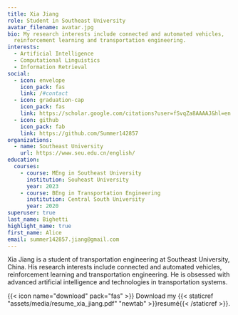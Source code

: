 ```yaml
---
title: Xia Jiang
role: Student in Southeast University
avatar_filename: avatar.jpg
bio: My research interests include connected and automated vehicles,
  reinforcement learning and transportation engineering.
interests:
  - Artificial Intelligence
  - Computational Linguistics
  - Information Retrieval
social:
  - icon: envelope
    icon_pack: fas
    link: /#contact
  - icon: graduation-cap
    icon_pack: fas
    link: https://scholar.google.com/citations?user=fSvqZa8AAAAJ&hl=en
  - icon: github
    icon_pack: fab
    link: https://github.com/Summer142857
organizations:
  - name: Southeast University
    url: https://www.seu.edu.cn/english/
education:
  courses:
    - course: MEng in Southeast University
      institution: Souheast University
      year: 2023
    - course: BEng in Transportation Engineering
      institution: Central South University
      year: 2020
superuser: true
last_name: Bighetti
highlight_name: true
first_name: Alice
email: summer142857.jiang@gmail.com
---
```

Xia Jiang is a student of transportation engineering at Southeast University, China. His research interests include connected and automated vehicles, reinforcement learning and transportation engineering. He is obsessed with advanced artificial intelligence and technologies in transportation systems. 

{{< icon name="download" pack="fas" >}} Download my {{< staticref "assets/media/resume_xia_jiang.pdf" "newtab" >}}resumé{{< /staticref >}}.